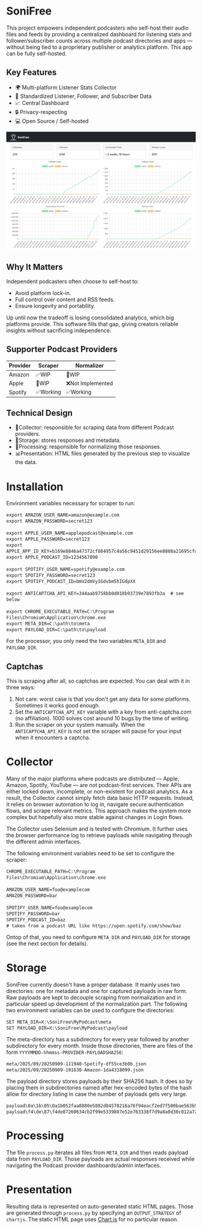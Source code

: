 # SoniFree

This project empowers independent podcasters who self-host their audio files and feeds by providing a centralized
dashboard for listening stats and follower/subscriber counts across multiple podcast directories and apps — without
being tied to a proprietary publisher or analytics platform. This app can be fully self-hosted.

## Key Features

* 🌍 Multi-platform Listener Stats Collector
* 👥 Standardized Listener, Follower, and Subscriber Data
* 📈 Central Dashboard
* 🔒 Privacy-respecting
* 💻 Open Source / Self-hosted

![Screenshot of SoniFree Dashboard, showing graphs going upwards](/resources/screenshot1.png?raw=true "SoniFree Dashboard")

## Why It Matters

Independent podcasters often choose to self-host to:

* Avoid platform lock-in.
* Full control over content and RSS feeds.
* Ensure longevity and portability.

Up until now the tradeoff is losing consolidated analytics, which big platforms provide. This software fills that gap,
giving creators reliable insights without sacrificing independence.

## Supporter Podcast Providers

| Provider | Scraper  | Normalizer       |
|----------|----------|------------------|
| Amazon   | ✅WIP     | 🚧WIP            |
| Apple    | 🚧WIP    | ❌Not Implemented |
| Spotify  | ✅Working | ✅Working         |

## Technical Design

* 🤖Collector: responsible for scraping data from different Podcast providers.
* 💾Storage: stores responses and metadata.
* 🔄Processing: responsible for normalizing those responses.
* 📊Presentation: HTML files generated by the previous step to visualize the data.

# Installation

Environment variables necessary for scraper to run:

```
export AMAZON_USER_NAME=amazon@example.com
export AMAZON_PASSWORD=secret123

export APPLE_USER_NAME=applepodcast@example.com
export APPLE_PASSWORD=secret123
export APPLE_APP_ID_KEY=b169e8846a47372cf884957c4a56c9451d29156ee8808a21695cfd530be8d518
export APPLE_PODCAST_ID=1234567890

export SPOTIFY_USER_NAME=spotify@example.com
export SPOTIFY_PASSWORD=secret123
export SPOTIFY_PODCAST_ID=bmV2dmVyIGdvbm5hIGdpXX

export ANTICAPTCHA_API_KEY=344aab9758bb0d018b93739e7893fb3a  # see below

export CHROME_EXECUTABLE_PATH=C:\Program Files\Chromium\Application\chrome.exe
export META_DIR=C:\path\to\meta
export PAYLOAD_DIR=C:\path\to\payload
```

For the processor, you only need the two variables `META_DIR` and `PAYLOAD_DIR`.

## Captchas

This is scraping after all, so captchas are expected. You can deal with it in three ways:

1. Not care: worst case is that you don't get any data for some platforms. Sometimes it works good enough.
2. Set the `ANTICAPTCHA_API_KEY` variable with a key from anti-captcha.com (no affiliation). 1000 solves cost around
   10 bugs by the time of writing.
3. Run the scraper on your system manually. When the `ANTICAPTCHA_API_KEY` is not set the scraper will pause for your
   input when it encounters a captcha.

# Collector

Many of the major platforms where podcasts are distributed — Apple, Amazon, Spotify, YouTube — are not podcast-first
services. Their APIs are either locked down, incomplete, or non-existent for podcast analytics. As a result, the
Collector cannot simply fetch data basic HTTP requests. Instead, it relies on browser automation to log in, navigate
secure authentication flows, and scrape relevant metrics. This approach makes the system more complex but hopefully also
more stable against changes in Login flows.

The Collector uses Selenium and is tested with Chromium. It further uses the browser performance log to retrieve
payloads while navigating through the different admin interfaces.

The following environment variables need to be set to configure the scraper:

```
CHROME_EXECUTABLE_PATH=C:\Program Files\Chromium\Application\chrome.exe

AMAZON_USER_NAME=foo@examplecom
AMAZON_PASSWORD=bar

SPOTIFY_USER_NAME=foo@examplecom
SPOTIFY_PASSWORD=bar
SPOTIFY_PODCAST_ID=baz
# taken from a podcast URL like https://open.spotify.com/show/baz
```

Ontop of that, you need to configure `META_DIR` and `PAYLOAD_DIR` for storage (see the next section for details).

# Storage

SoniFree currently doesn't have a proper database. It mainly uses two directories: one for metadata and one for captured
payloads in raw form. Raw payloads are kept to decouple scraping from normalization and in particular speed up
development of the normalization part. The following two environment variables can be used to configure the directories:

```
SET META_DIR=X:\SoniFree\MyPodcast\meta
SET PAYLOAD_DIR=X:\SoniFree\MyPodcast\payload
```

The meta-directory has a subdirectory for every year followed by another subdirectory for every month. Inside those
directories, there are files of the form `YYYYMMDD-hhmmss-PROVIDER-PAYLOADSHA256`:

```
meta/2025/09/20250909-111940-Spotify-df55ce3b0b.json
meta/2025/09/20250909-191630-Amazon-1da4318099.json
```

The payload directory stores payloads by their SHA256 hash. It does so by placing them in subdirectories named after
hex-encoded bytes of the hash allow for directory listing in case the number of payloads gets very large.

```
payload\0a\1b\05\0a1b052faa8880e5082d84578216a76f94eacf2ed7f580bae563b51227614ed1
payload\f4\de\87\f4de87260634cb2f99e5339887e52e763338f7d9a8a0d30c012a722a54a0e05b
```

# Processing

The file `process.py` iterates all files from `META_DIR` and then reads payload data from `PAYLOAD_DIR`. Those payloads
are actual responses received while navigating the Podcast provider dashboards/admin interfaces.

# Presentation

Resulting data is represented on auto-generated static HTML pages. Those are generated through `process.py` by
specifying an `OUTPUT_STRATEGY` of `chartjs`. The static HTML page uses [Chart.js](https://www.chartjs.org/) for no
particular reason.
